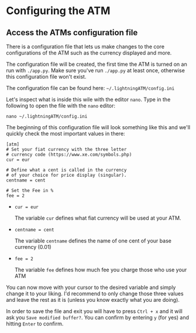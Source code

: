 # Configuring the ATM

## Access the ATMs configuration file

There is a configuration file that lets us make changes to the core configurations of the ATM such as the currency displayed and more.

The configuration file will be created, the first time the ATM is turned on an run with `./app.py`. Make sure you've run `./app.py` at least once, otherwise this configuration file won't exist.

The configuration file can be found here: `~/.lightningATM/config.ini`

Let's inspect what is inside this wile with the editor `nano`. Type in the following to open the file with the `nano` editor:

```text
nano ~/.lightningATM/config.ini
```

The beginning of this configuration file will look something like this and we'll quickly check the most important values in there:

```text
[atm]
# Set your fiat currency with the three letter
# currency code (https://www.xe.com/symbols.php)
cur = eur

# Define what a cent is called in the currency
# of your choice for price display (singular).
centname = cent

# Set the Fee in %
fee = 2
```

* `cur = eur`

  The variable `cur` defines what fiat currency will be used at your ATM.

* `centname = cent`

  The variable `centname` defines the name of one cent of your base currency \(0.01\)

* `fee = 2`

  The variable `fee` defines how much fee you charge those who use your ATM

You can now move with your cursor to the desired variable and simply change it to your liking. I'd recommend to only change those three values and leave the rest as it is \(unless you know exactly what you are doing\).

In order to save the file and exit you will have to press `Ctrl + x` and it will ask you `Save modified buffer?`. You can confirm by entering `y` \(for yes\) and hitting `Enter` to confirm.

